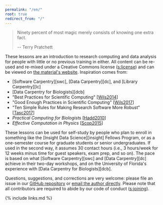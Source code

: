 ```yaml
---
permalink: "/en/"
root: true
redirect_from: "/"
---
```


> Ninety percent of most magic merely consists of knowing one extra fact.
>
> -- Terry Pratchett

These lessons are an introduction to research computing and data analysis
for people with little or no previous training in either.
All content can be re-used and re-mixed under a Creative Commons license ([s:license](#APPENDIX))
and can be viewed on [the material's website]({{site.website}}).
Inspiration comes from:

- [Software Carpentry][swc], [Data Carpentry][dc], and [Library Carpentry][lc]
- [Data Carpentry for Biologists][dcb]
- "Best Practices for Scientific Computing" [[Wils2014](#CITE)]
- "Good Enough Practices in Scientific Computing" [[Wils2017](#CITE)]
- "Ten Simple Rules for Making Research Software More Robust" [[Tasc2017](#CITE)]
- *Practical Computing for Biologists* [[Hadd2010](#CITE)]
- *Effective Computation in Physics* [[Scop2015](#CITE)]

These lessons can be used for self-study by people who plan to enroll in
something like the [Insight Data Science][insight] Fellows Program,
or as a one-semester course for graduate students or senior undergraduates.
If used in the second way,
it assumes 30 contact hours
(i.e., 3 hours/week for 12 weeks minus time for guest speakers, exam prep, and so on).
The pace is based on what [Software Carpentry][swc] and [Data Carpentry][dc] achieve in their two-day workshops,
and on the University of Florida's experience with [Data Carpentry for Biologists][dcb].

Questions, suggestions, and corrections are very welcome:
please file an issue in our [GitHub repository]({{site.repo}})
or [email the author directly](mailto:{{site.email}}).
Please note that all contributors are required to abide by
our code of conduct ([s:joining](#APPENDIX)).

{% include links.md %}
